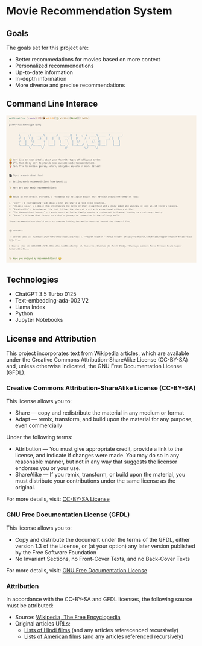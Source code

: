 # Movie Recommendation System

## Goals

The goals set for this project are:

- Better recommedations for movies based on more context
- Personalized recommendations
- Up-to-date information
- In-depth information
- More diverse and precise recommendations

## Command Line Interace

![CLI](images/cli_interface.png)

## Technologies

- ChatGPT 3.5 Turbo 0125
- Text-embedding-ada-002 V2
- Llama Index
- Python
- Jupyter Notebooks

## License and Attribution

This project incorporates text from Wikipedia articles, which are available under the Creative Commons Attribution-ShareAlike License (CC-BY-SA) and, unless otherwise indicated, the GNU Free Documentation License (GFDL).

### Creative Commons Attribution-ShareAlike License (CC-BY-SA)

This license allows you to:

- Share — copy and redistribute the material in any medium or format
- Adapt — remix, transform, and build upon the material for any purpose, even commercially

Under the following terms:

- Attribution — You must give appropriate credit, provide a link to the license, and indicate if changes were made. You may do so in any reasonable manner, but not in any way that suggests the licensor endorses you or your use.
- ShareAlike — If you remix, transform, or build upon the material, you must distribute your contributions under the same license as the original.

For more details, visit: [CC-BY-SA License](https://creativecommons.org/licenses/by-sa/3.0/)

### GNU Free Documentation License (GFDL)

This license allows you to:

- Copy and distribute the document under the terms of the GFDL, either version 1.3 of the License, or (at your option) any later version published by the Free Software Foundation
- No Invariant Sections, no Front-Cover Texts, and no Back-Cover Texts

For more details, visit: [GNU Free Documentation License](https://www.gnu.org/licenses/fdl-1.3.html)

### Attribution

In accordance with the CC-BY-SA and GFDL licenses, the following source must be attributed:

- Source: [Wikipedia, The Free Encyclopedia](https://en.wikipedia.org/)
- Original articles URLs:
  - [Lists of Hindi films](https://en.wikipedia.org/wiki/Lists_of_Hindi_films) (and any articles referecenced recursively)
  - [Lists of American films](https://en.wikipedia.org/wiki/Lists_of_American_films) (and any articles referenced recursively)
